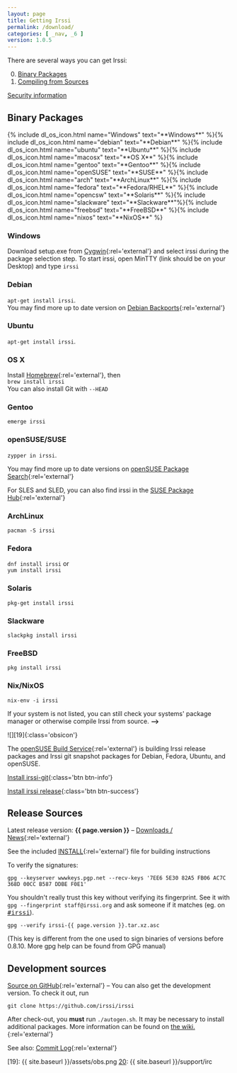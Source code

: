 ```yaml
---
layout: page
title: Getting Irssi
permalink: /download/
categories: [ _nav, _6 ]
version: 1.0.5
---
```


There are several ways you can get Irssi<span class="hidden-md hidden-lg">:</span>

<div class="hidden-md hidden-lg" markdown="1">

0. [Binary Packages](#binary-packages)
0. [Compiling from Sources](#release-sources)

</div>

[Security information](/security)

<div class="col-lg-6 col-md-7" markdown="1">

## Binary Packages

<div class="dlc row">{%
include dl_os_icon.html name="Windows" text="**Windows**" %}{%
include dl_os_icon.html name="debian" text="**Debian**" %}{%
include dl_os_icon.html name="ubuntu" text="**Ubuntu**" %}{%
include dl_os_icon.html name="macosx" text="**OS X**" %}{%
include dl_os_icon.html name="gentoo" text="**Gentoo**" %}{%
include dl_os_icon.html name="openSUSE" text="**SUSE**" %}{%
include dl_os_icon.html name="arch" text="**ArchLinux**" %}{%
include dl_os_icon.html name="fedora" text="**Fedora/RHEL**" %}{%
include dl_os_icon.html name="opencsw" text="**Solaris**" %}{%
include dl_os_icon.html name="slackware" text="**Slackware**"%}{%
include dl_os_icon.html name="freebsd" text="**FreeBSD**" %}{%
include dl_os_icon.html name="nixos" text="**NixOS**"
%}

<!-- the following sections are opened purely based on the order, it
     has to follow the buttons above. scrolling is done with javascript to
     the about-class -->
<div class="info about-Windows" markdown="1">

### Windows

Download setup.exe from [Cygwin][2]{:rel='external'} and select irssi during the package selection step. To start irssi, open MinTTY (link should be on your Desktop) and type `irssi`

[2]: https://www.cygwin.com/

</div>
<div class="info about-debian" markdown="1">

### Debian

`apt-get install irssi`.  
You may find more up to date version on [Debian Backports][5]{:rel='external'}

[5]: http://backports.debian.org/

</div>
<div class="info about-ubuntu" markdown="1">

### Ubuntu

`apt-get install irssi`.  

</div>
<div class="info about-macosx" markdown="1">

### OS X

Install [Homebrew][7]{:rel='external'}, then  
`brew install irssi`  
You can also install Git with `--HEAD`

[7]: http://brew.sh/

</div>
<div class="info about-gentoo" markdown="1">

### Gentoo

`emerge irssi`

</div>
<div class="info about-openSUSE" markdown="1">

### openSUSE/SUSE

`zypper in irssi`.

You may find more up to date versions on [openSUSE Package Search][20]{:rel='external'}

For SLES and SLED, you can also find irssi in the [SUSE Package Hub](https://packagehub.suse.com/){:rel='external'}

[20]: http://software.opensuse.org/package/irssi

</div>
<div class="info about-arch" markdown="1">

### ArchLinux

`pacman -S irssi`

</div>
<div class="info about-fedora" markdown="1">

### Fedora

`dnf install irssi` or  
`yum install irssi`

</div>
<div class="info about-opencsw" markdown="1">

### Solaris

`pkg-get install irssi`

</div>
<div class="info about-slackware" markdown="1">

### Slackware

`slackpkg install irssi`

</div>
<div class="info about-freebsd" markdown="1">

### FreeBSD

`pkg install irssi`

</div>
<div class="info about-nixos" markdown="1">

### Nix/NixOS

`nix-env -i irssi`

</div>
<div class="no-info" markdown="1">

If your system is not listed, you can still check your systems' package manager or otherwise compile Irssi from source<span class="visible-xs-inline visible-sm-inline">.</span><span class="hidden-xs hidden-sm"> **&#10230;**</span>

</div>

<!-- unfortunately we have to hard-code the display criteria for obs-info in the style.css -->
<div class="row obs-info" markdown="1">
<div class="col-sm-2 col-md-3" markdown="1">

![][19]{:class='obsicon'}

</div>
<div class="col-sm-10 col-md-9">
<div class="col-sm-12 col-lg-6" markdown="1">

The [openSUSE Build Service](http://build.opensuse.org/){:rel='external'} is building Irssi release packages and Irssi git snapshot packages for Debian, Fedora, Ubuntu, and openSUSE.

</div>
<div class="irssi-git col-sm-6" markdown="1">

[Install irssi-git](//software.opensuse.org/download.html?project=home:ailin_nemui:irssi-git;package=irssi-git){:class='btn btn-info'}

</div>
<div class="irssi-release col-sm-6" markdown="1">

[Install irssi release](//software.opensuse.org/download.html?project=home:ailin_nemui:irssi-test;package=irssi){:class='btn btn-success'}

</div>
</div>
</div>
</div>

</div>
<div class="col-lg-6 col-md-5" markdown="1">

## Release Sources

Latest release version: **{{ page.version }}** – [Downloads / News][14]{:rel='external'} &nbsp;

See the included [INSTALL][15]{:rel='external'} file for building instructions

To verify the signatures:

    gpg --keyserver wwwkeys.pgp.net --recv-keys '7EE6 5E30 82A5 FB06 AC7C 368D 00CC B587 DDBE F0E1'

You shouldn't really trust this key without verifying its fingerprint. See it with `gpg --fingerprint staff@irssi.org` and ask someone if it matches (eg. on <tt>[#irssi][20]</tt>).

    gpg --verify irssi-{{ page.version }}.tar.xz.asc

(This key is different from the one used to sign binaries of versions before 0.8.10. More gpg help can be found from GPG manual)

## Development sources

[Source on GitHub][16]{:rel='external'} – You can also get the development version. To check it out, run

    git clone https://github.com/irssi/irssi

After check-out, you **must** run `./autogen.sh`. It may be necessary to install additional packages. More information can be found on [the wiki.][17]{:rel='external'}

See also: [Commit Log][18]{:rel='external'}

</div>

[13]: //github.com/irssi-import/irssi/releases
[14]: //github.com/irssi/irssi/releases
[15]: //github.com/irssi/irssi/blob/master/INSTALL
[16]: //github.com/irssi/irssi
[17]: //github.com/shabble/irssi-docs/wiki/Irssi-0.8.17#compiling-from-git
[18]: //github.com/irssi/irssi/commits/master
[19]: {{ site.baseurl }}/assets/obs.png
[20]: {{ site.baseurl }}/support/irc

